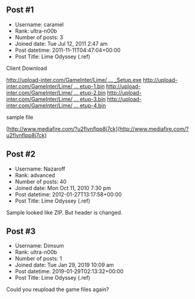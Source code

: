 ## Post #1
- Username: caramel
- Rank: ultra-n00b
- Number of posts: 3
- Joined date: Tue Jul 12, 2011 2:47 am
- Post datetime: 2011-11-11T04:47:04+00:00
- Post Title: Lime Odyssey (.ref)

Client Download

[http://upload-inter.com/GameInter/Lime/ ... _Setup.exe](http://upload-inter.com/GameInter/Lime/LimeOdyssey_Setup.exe)
[http://upload-inter.com/GameInter/Lime/ ... etup-1.bin](http://upload-inter.com/GameInter/Lime/LimeOdyssey_Setup-1.bin)
[http://upload-inter.com/GameInter/Lime/ ... etup-2.bin](http://upload-inter.com/GameInter/Lime/LimeOdyssey_Setup-2.bin)
[http://upload-inter.com/GameInter/Lime/ ... etup-3.bin](http://upload-inter.com/GameInter/Lime/LimeOdyssey_Setup-3.bin)
[http://upload-inter.com/GameInter/Lime/ ... etup-4.bin](http://upload-inter.com/GameInter/Lime/LimeOdyssey_Setup-4.bin)


sample file

[http://www.mediafire.com/?u2flvnflpp8j7ck](http://www.mediafire.com/?u2flvnflpp8j7ck)
## Post #2
- Username: Nazaroff
- Rank: advanced
- Number of posts: 40
- Joined date: Mon Oct 11, 2010 7:30 pm
- Post datetime: 2012-01-27T13:17:58+00:00
- Post Title: Lime Odyssey (.ref)

Sample looked like ZIP. But header is changed.
[](http://xmages.net/i/3333967)
## Post #3
- Username: Dimsum
- Rank: ultra-n00b
- Number of posts: 1
- Joined date: Tue Jan 29, 2019 10:09 am
- Post datetime: 2019-01-29T02:13:32+00:00
- Post Title: Lime Odyssey (.ref)

Could you reupload the game files again?
